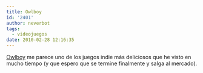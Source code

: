 ```yaml
---
title: Owlboy
id: '2401'
author: neverbot
tags:
  - videojuegos
date: 2010-02-28 12:16:35
---
```


[Owlboy](http://www.dpadstudio.com/default.asp?template=project&id=2) me parece uno de los juegos indie más deliciosos que he visto en mucho tiempo (y que espero que se termine finalmente y salga al mercado).
